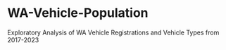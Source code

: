 # WA-Vehicle-Population
Exploratory Analysis of WA Vehicle Registrations and Vehicle Types from 2017-2023
